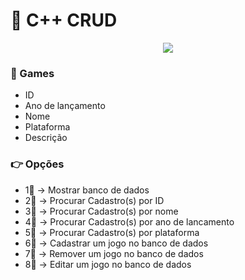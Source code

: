 # 🚀 C++ CRUD

<p style="text-align:center;"><img src="https://i.imgur.com/JzEcUSm.png" /></p>

 ### 👾 Games
 - ID
 - Ano de lançamento
 - Nome
 - Plataforma
 - Descrição

 ### 👉 Opções
 - 1⃣ -> Mostrar banco de dados 
 - 2⃣ -> Procurar Cadastro(s) por ID
 - 3⃣ -> Procurar Cadastro(s) por nome
 - 4⃣ -> Procurar Cadastro(s) por ano de lancamento
 - 5⃣ -> Procurar Cadastro(s) por plataforma
 - 6⃣ -> Cadastrar um jogo no banco de dados
 - 7⃣ -> Remover um jogo no banco de dados
 - 8⃣ -> Editar um jogo no banco de dados